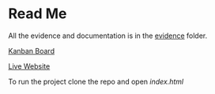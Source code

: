 # Read Me

All the evidence and documentation is in the [evidence](/evidence/) folder.

[Kanban Board](https://github.com/users/bobbymannino/projects/1)

[Live Website](https://comp-1004-spa.vercel.app/)

To run the project clone the repo and open *index.html*
